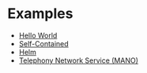 Examples
========

* [Hello World](hello-world/)
* [Self-Contained](self-contained/)
* [Helm](helm/)
* [Telephony Network Service (MANO)](telephony-network-service/)
